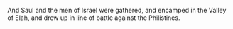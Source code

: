 And Saul and the men of Israel were gathered, and encamped in the Valley of Elah, and drew up in line of battle against the Philistines.
